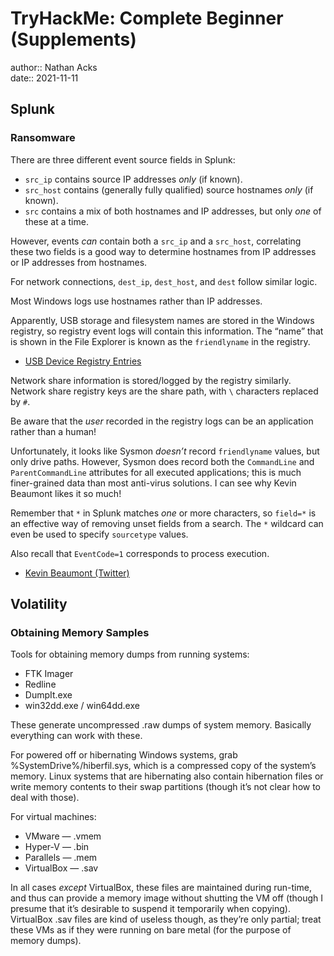# TryHackMe: Complete Beginner (Supplements)

author:: Nathan Acks  
date:: 2021-11-11

## Splunk

### Ransomware

There are three different event source fields in Splunk:

* `src_ip` contains source IP addresses *only* (if known).
* `src_host` contains (generally fully qualified) source hostnames *only* (if known).
* `src` contains a mix of both hostnames and IP addresses, but only *one* of these at a time.

However, events *can* contain both a `src_ip` and a `src_host`, correlating these two fields is a good way to determine hostnames from IP addresses or IP addresses from hostnames.

For network connections, `dest_ip`, `dest_host`, and `dest` follow similar logic.

Most Windows logs use hostnames rather than IP addresses.

Apparently, USB storage and filesystem names are stored in the Windows registry, so registry event logs will contain this information. The “name” that is shown in the File Explorer is known as the `friendlyname` in the registry.

* [USB Device Registry Entries](https://msdn.microsoft.com/en-us/library/windows/hardware/jj649944%28v=vs.85%29.aspx)

Network share information is stored/logged by the registry similarly. Network share registry keys are the share path, with `\` characters replaced by `#`.

Be aware that the *user* recorded in the registry logs can be an application rather than a human!

Unfortunately, it looks like Sysmon *doesn’t* record `friendlyname` values, but only drive paths. However, Sysmon does record both the `CommandLine` and `ParentCommandLine` attributes for all executed applications; this is much finer-grained data than most anti-virus solutions. I can see why Kevin Beaumont likes it so much!

Remember that `*` in Splunk matches *one* or more characters, so `field=*` is an effective way of removing unset fields from a search. The `*` wildcard can even be used to specify `sourcetype` values.

Also recall that `EventCode=1` corresponds to process execution.

* [Kevin Beaumont (Twitter)](https://twitter.com/GossiTheDog)

## Volatility

### Obtaining Memory Samples

Tools for obtaining memory dumps from running systems:

* FTK Imager
* Redline
* DumpIt.exe
* win32dd.exe / win64dd.exe

These generate uncompressed .raw dumps of system memory. Basically everything can work with these.

For powered off or hibernating Windows systems, grab %SystemDrive%/hiberfil.sys, which is a compressed copy of the system’s memory. Linux systems that are hibernating also contain hibernation files or write memory contents to their swap partitions (though it’s not clear how to deal with those).

For virtual machines:

* VMware — .vmem
* Hyper-V — .bin
* Parallels — .mem
* VirtualBox — .sav

In all cases *except* VirtualBox, these files are maintained during run-time, and thus can provide a memory image without shutting the VM off (though I presume that it’s desirable to suspend it temporarily when copying). VirtualBox .sav files are kind of useless though, as they’re only partial; treat these VMs as if they were running on bare metal (for the purpose of memory dumps).
